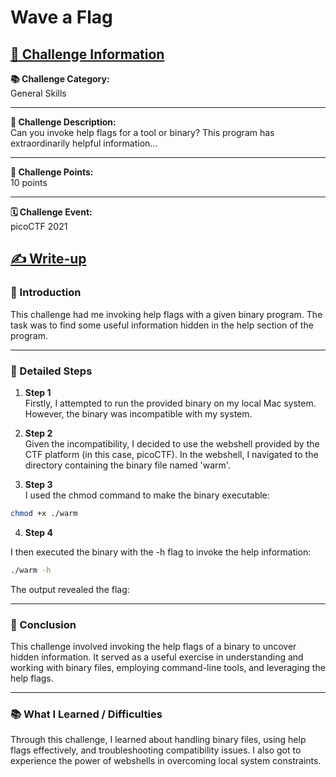 # Wave a Flag

## <u>🎯 Challenge Information</u>

**📚 Challenge Category:**  
General Skills

---
**📝 Challenge Description:**  
Can you invoke help flags for a tool or binary? This program has extraordinarily helpful information...

---
**🏅 Challenge Points:**  
10 points

---
**🗓 Challenge Event:**  
picoCTF 2021

## <u> ✍️ Write-up </u>

### 🚀 Introduction
This challenge had me invoking help flags with a given binary program. The task was to find some useful information hidden in the help section of the program.

---
### 📝 Detailed Steps

1. **Step 1**  
Firstly, I attempted to run the provided binary on my local Mac system. However, the binary was incompatible with my system.

2. **Step 2**  
Given the incompatibility, I decided to use the webshell provided by the CTF platform (in this case, picoCTF). In the webshell, I navigated to the directory containing the binary file named 'warm'.

3. **Step 3**  
I used the chmod command to make the binary executable:

```bash
chmod +x ./warm
```
4. **Step 4**  

I then executed the binary with the -h flag to invoke the help information:

```bash
./warm -h
```

The output revealed the flag: 

---
### 🎈 Conclusion
This challenge involved invoking the help flags of a binary to uncover hidden information. It served as a useful exercise in understanding and working with binary files, employing command-line tools, and leveraging the help flags.

---
### 📚 What I Learned / Difficulties
Through this challenge, I learned about handling binary files, using help flags effectively, and troubleshooting compatibility issues. I also got to experience the power of webshells in overcoming local system constraints.
